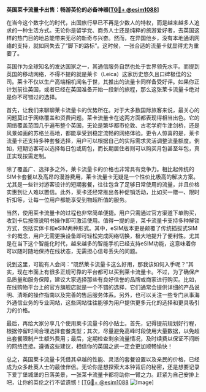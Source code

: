 **英国莱卡流量卡出售：畅游英伦的必备神器[[TG💪+ @esim1088](https://t.me/s/esim1088)]**

在当今这个数字化的时代，出国旅行早已不再是少数人的特权，而是越来越多人追求的一种生活方式。无论你是留学党、商务人士还是纯粹的旅游爱好者，去英国这样的热门目的地总能带来无尽的新奇与兴奋。然而，在异国他乡，没有本地通讯网络的支持，就如同失去了“脚下的路标”。这时候，一张合适的流量卡就显得尤为重要了。

英国作为全球知名的发达国家之一，其通信服务自然也处于世界领先水平。而提到英国的移动网络，不得不提的就是莱卡（Leica）这家历史悠久且口碑极佳的公司。莱卡不仅以生产高端相机闻名于世，其推出的流量卡同样备受好评。如果你正计划前往英国，或者已经在英国准备开始一段新的旅程，那么这张莱卡流量卡绝对是你不可错过的选择。

首先，让我们来聊聊莱卡流量卡的优势所在。对于大多数国际旅客来说，最关心的问题莫过于网络覆盖和资费问题。莱卡流量卡在这两方面都表现得相当出色。它的网络覆盖范围几乎遍布整个英国，无论是繁华都市伦敦、古老学府牛津剑桥，还是风景如画的苏格兰高地，都能享受到稳定流畅的网络体验。更令人惊喜的是，莱卡流量卡还支持多种套餐选择，用户可以根据自己的实际需求灵活调整流量额度。例如，短期访客可以选择每日包或周包，而长期居住者则可以购买月包甚至年包，真正实现按需定制。

除了覆盖广、选择多之外，莱卡流量卡的价格也非常具有竞争力。相比起传统的SIM卡套餐以及高昂的漫游费用，莱卡流量卡无疑是一个性价比极高的解决方案。尤其是一些针对游客设计的短期套餐，往往包含了足够日常使用的流量，并且价格实惠到让人难以置信。此外，莱卡还经常推出各种促销活动，比如买一赠一、限时折扣等，让每一位用户都能享受到物超所值的服务。

当然，使用莱卡流量卡的过程也非常简单便捷。用户只需通过官方渠道下单购买，收到卡后按照说明书操作即可激活使用。值得一提的是，莱卡流量卡支持多种解锁方式，包括实体卡和eSIM两种形式。其中，eSIM版本更是颠覆了传统插拔式SIM卡的概念，用户无需更换设备即可轻松完成网络切换，极大地提升了便利性。尤其是在当下这个智能化时代，越来越多的智能手机已经支持eSIM功能，这意味着你可以随时随地保持在线状态，无需担心信号丢失的问题。

说到这里，可能有人会问：“既然莱卡流量卡这么好用，那我该如何入手呢？”其实，现在市面上有很多正规可靠的平台都可以买到莱卡流量卡。不过，为了确保产品质量和服务保障，建议大家选择那些有良好信誉的品牌或商家进行购买。比如，在线购物平台上的官方旗舰店就是一个不错的选择，它们通常会提供详细的产品说明、清晰的操作指南以及完善的售后服务体系。另外，也可以关注一些专门从事海外通信业务的专业网站，这些网站往往能够为用户提供更多元化的选择和更具吸引力的价格。

最后，再给大家分享几个使用莱卡流量卡的小贴士。首先，记得提前规划好行程，根据停留时间合理选择套餐类型；其次，尽量避免高峰时段使用大量数据，以免超出套餐限制产生额外费用；最后，定期检查剩余流量情况，及时续费以保证不间断的网络连接。遵循这些建议，相信你的英国之旅一定会更加顺畅愉快！

总之，英国莱卡流量卡凭借其卓越的性能、灵活的套餐设置以及亲民的价格，已经成为众多赴英人士的最佳伴侣。无论你是想探索大本钟背后的秘密，还是想要记录下爱丁堡城堡的日落美景，一张莱卡流量卡都将助你一臂之力。赶紧为自己安排上吧，让你的英伦之行不留遗憾！[[TG💪+ @esim1088](https://t.me/s/esim1088) ![Image](https://i.postimg.cc/4NQfJmqS/Snipaste-2025-05-13-00-14-12.png)]